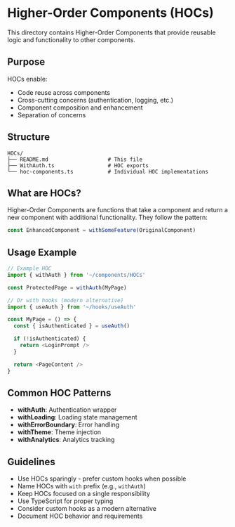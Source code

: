 # Higher-Order Components (HOCs)

This directory contains Higher-Order Components that provide reusable logic and functionality to other components.

## Purpose

HOCs enable:

- Code reuse across components
- Cross-cutting concerns (authentication, logging, etc.)
- Component composition and enhancement
- Separation of concerns

## Structure

```
HOCs/
├── README.md                   # This file
├── WithAuth.ts                 # HOC exports
└── hoc-components.ts           # Individual HOC implementations
```

## What are HOCs?

Higher-Order Components are functions that take a component and return a new component with additional functionality. They follow the pattern:

```typescript
const EnhancedComponent = withSomeFeature(OriginalComponent)
```

## Usage Example

```typescript
// Example HOC
import { withAuth } from '~/components/HOCs'

const ProtectedPage = withAuth(MyPage)

// Or with hooks (modern alternative)
import { useAuth } from '~/hooks/useAuth'

const MyPage = () => {
  const { isAuthenticated } = useAuth()

  if (!isAuthenticated) {
    return <LoginPrompt />
  }

  return <PageContent />
}
```

## Common HOC Patterns

- **withAuth**: Authentication wrapper
- **withLoading**: Loading state management
- **withErrorBoundary**: Error handling
- **withTheme**: Theme injection
- **withAnalytics**: Analytics tracking

## Guidelines

- Use HOCs sparingly - prefer custom hooks when possible
- Name HOCs with `with` prefix (e.g., `withAuth`)
- Keep HOCs focused on a single responsibility
- Use TypeScript for proper typing
- Consider custom hooks as a modern alternative
- Document HOC behavior and requirements
